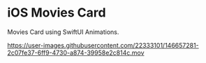# iOS Movies Card
Movies Card using SwiftUI Animations.

https://user-images.githubusercontent.com/22333101/146657281-2c07fe37-6ff9-4730-a874-39958e2c814c.mov
